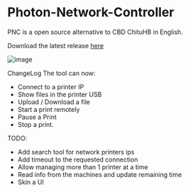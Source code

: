 # Photon-Network-Controller

PNC is a open source alternative to CBD ChituHB in English. 

Download the latest release [here](https://github.com/Photonsters/PhotonNetworkController/releases/latest)

![image](https://user-images.githubusercontent.com/11083514/61731366-35fb0b80-ad73-11e9-89a5-d72ef80cd0eb.png)

ChangeLog
The tool can now:
- Connect to a printer IP
- Show files in the printer USB
- Upload / Download a file
- Start a print remotely
- Pause a Print
- Stop a print.

TODO:
- Add search tool for network printers ips
- Add timeout to the requested connection
- Allow managing more than 1 printer at a time
- Read info from the machines and update remaining time
- Skin a UI

